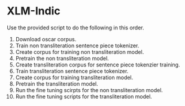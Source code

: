 # XLM-Indic

Use the provided script to do the following in this order.
1. Download oscar corpus.
2. Train non transliteration sentence piece tokenizer.
3. Create corpus for training non transliteration model.
4. Pretrain the non transliteration model.
5. Create transliteration corpus for sentence piece tokenzier training.
6. Train transliteration sentence piece tokenizer.
7. Create corpus for training transliteration model.
8. Pretrain the transliteration model.
9. Run the fine tuning scirpts for the non transliteration model.
10. Run the fine tuning scripts for the transliteration model.
